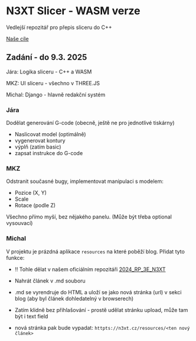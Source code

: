 # N3XT Slicer -  WASM verze 
Vedlejší repozitář pro přepis sliceru do C++

[Naše cíle](goals.md)

## Zadání - do 9.3. 2025

Jára: Logika sliceru - C++ a WASM 

MKZ: UI sliceru - všechno v THREE.JS 

Michal: Django - hlavně redakční systém

### Jára
Dodělat generování G-code (obecně, ještě ne pro jednotlivé tiskárny)

- Naslicovat model (optimálně)
- vygenerovat kontury 
- výplň (zatím basic)
- zapsat instrukce do G-code

### MKZ
Odstranit současné bugy, implementovat manipulaci s modelem: 

- Pozice (X, Y)
- Scale
- Rotace (podle Z)

Všechno přímo myší, bez nějakého panelu. (Může být třeba optional vysouvací)

### Michal
V projektu je prázdná aplikace `resources` na které poběží blog. Přidat tyto funkce: 

- !! Tohle dělat v našem oficiálním repozitáři [2024_RP_3E_N3XT](https://github.com/Jaromir007/2024_RP_3E_N3XT)

- Nahrát článek v .md souboru
- .md se vyrendruje do HTML a uloží se jako nová stránka (url) v sekci blog (aby byl článek dohledatelný v browserech)
- Zatím klidně bez přihlašování - prostě udělat stránku upload, může tam být i text field
- nová stránka pak bude vypadat: `httpts://n3xt.cz/resources/<ten nový článek>` 